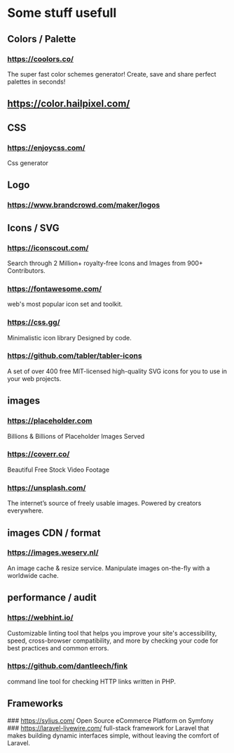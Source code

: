 Some stuff usefull
======

## Colors / Palette
### https://coolors.co/
The super fast color schemes generator! Create, save and share perfect palettes in seconds!
## https://color.hailpixel.com/

## CSS
### https://enjoycss.com/
Css generator

## Logo
### https://www.brandcrowd.com/maker/logos

## Icons / SVG
### https://iconscout.com/
Search through 2 Million+ royalty-free Icons and Images from 900+ Contributors. 
### https://fontawesome.com/
web's most popular icon set and toolkit. 
### https://css.gg/
Minimalistic icon library Designed by code.
### https://github.com/tabler/tabler-icons
A set of over 400 free MIT-licensed high-quality SVG icons for you to use in your web projects. 

## images
### https://placeholder.com
Billions & Billions of Placeholder Images Served
### https://coverr.co/
Beautiful Free Stock Video Footage
### https://unsplash.com/
The internet’s source of freely usable images. Powered by creators everywhere.

## images CDN / format
### https://images.weserv.nl/
An image cache & resize service. Manipulate images on-the-fly with a worldwide cache.

## performance / audit
### https://webhint.io/
Customizable linting tool that helps you improve your site's accessibility, speed, cross-browser compatibility, and more by checking your code for best practices and common errors.
### https://github.com/dantleech/fink
command line tool for checking HTTP links written in PHP.

## Frameworks
### https://sylius.com/
Open Source eCommerce Platform on Symfony
### https://laravel-livewire.com/
full-stack framework for Laravel that makes building dynamic interfaces simple, without leaving the comfort of Laravel. 
